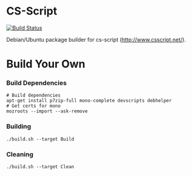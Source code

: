 # CS-Script

[![Build Status](https://img.shields.io/teamcity/https/teamcity.silvenga.com/e/CsScript_Build.svg?label=TeamCity&style=flat-square)](https://teamcity.silvenga.com/viewType.html?buildTypeId=CsScript_Build&guest=1)

Debian/Ubuntu package builder for cs-script (http://www.csscript.net/).

# Build Your Own

### Build Dependencies

```
# Build dependencies
apt-get install p7zip-full mono-complete devscripts debhelper
# Get certs for mono
mozroots --import --ask-remove
```

### Building

```
./build.sh --target Build
```

### Cleaning

```
./build.sh --target Clean
```
